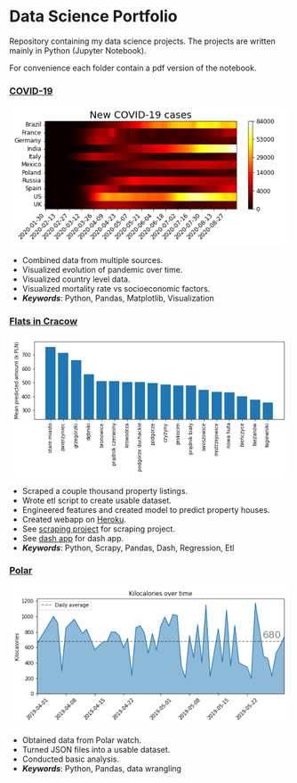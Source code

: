 # Data Science Portfolio

Repository containing my data science projects.
The projects are written mainly in Python (Jupyter Notebook).

For convenience each folder contain a pdf version of the notebook.

### [COVID-19](https://github.com/besiobu/data-science-portfolio/blob/master/covid-19/covid19.ipynb)
![image](https://github.com/besiobu/data-science-portfolio/blob/master/covid-19/img/covid_tiles.png)
* Combined data from multiple sources.
* Visualized evolution of pandemic over time.
* Visualized country level data.
* Visualized mortality rate vs socioeconomic factors.
* ***Keywords***: Python, Pandas, Matplotlib, Visualization

### [Flats in Cracow](https://github.com/besiobu/data-science-portfolio/blob/master/flats-in-cracow/02_Build_Model.ipynb)
![image](https://github.com/besiobu/data-science-portfolio/blob/master/flats-in-cracow/img/district_vs_avg_amount.png)
* Scraped a couple thousand property listings.
* Wrote etl script to create usable dataset.
* Engineered features and created model to predict property houses.
* Created webapp on [Heroku](https://flats-in-cracow.herokuapp.com/).
* See [scraping project](https://github.com/besiobu/flats-in-cracow) for scraping project.
* See [dash app](https://github.com/besiobu/flats-in-cracow-dash) for dash app.
* ***Keywords***: Python, Scrapy, Pandas, Dash, Regression, Etl

### [Polar](https://github.com/besiobu/test/blob/master/polar/Polar.ipynb)
![image](https://github.com/besiobu/data-science-portfolio/blob/master/polar/img/kilocalories_ts.png)
* Obtained data from Polar watch.
* Turned JSON files into a usable dataset.
* Conducted basic analysis.
* ***Keywords***: Python, Pandas, data wrangling